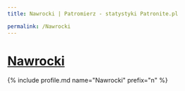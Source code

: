 ```yaml
---
title: Nawrocki | Patromierz - statystyki Patronite.pl

permalink: /Nawrocki
---
```


# [Nawrocki](https://patronite.pl/Nawrocki)

{% include profile.md name="Nawrocki" prefix="n" %}
